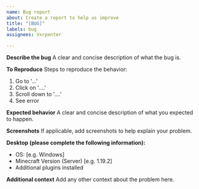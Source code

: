 ```yaml
---
name: Bug report
about: Create a report to help us improve
title: "[BUG]"
labels: bug
assignees: Vxrpenter

---
```


**Describe the bug**
A clear and concise description of what the bug is.

**To Reproduce**
Steps to reproduce the behavior:
1. Go to '...'
2. Click on '....'
3. Scroll down to '....'
4. See error

**Expected behavior**
A clear and concise description of what you expected to happen.

**Screenshots**
If applicable, add screenshots to help explain your problem.

**Desktop (please complete the following information):**
 - OS: [e.g. Windows]
 - Minecraft Version (Server) [e.g. 1.19.2]
 - Additional plugins installed

**Additional context**
Add any other context about the problem here.
